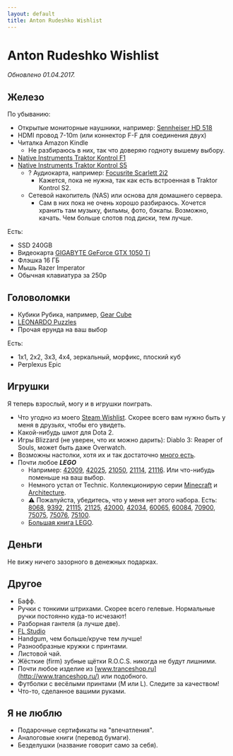 ```yaml
---
layout: default
title: Anton Rudeshko Wishlist
---
```


# Anton Rudeshko Wishlist

*Обновлено 01.04.2017.*

## Железо

По убыванию:

  * Открытые мониторные наушники, например: [Sennheiser HD 518][hd-518]
  * HDMI провод 7-10m (или коннектор F-F для соединения двух)
  * Читалка Amazon Kindle
    * Не разбираюсь в них, так что доверяю годноту вышему выбору.
  * [Native Instruments Traktor Kontrol F1][ni-kontrol-f1]
* [Native Instruments Traktor Kontrol S5][ni-kontrol-s5]
  * ? Аудиокарта, например: [Focusrite Scarlett 2i2][audiocard]
    * Кажется, пока не нужна, так как есть встроенная в Traktor Kontrol S2.
  * Сетевой накопитель (NAS) или основа для домашнего сервера.
    * Сам в них пока не очень хорошо разбираюсь. Хочется хранить там музыку, фильмы, фото, бэкапы. Возможно, качать. Чем больше слотов под диски, тем лучше.

[hd-518]: https://market.yandex.ru/product/6516805
[ni-kontrol-s5]: http://www.native-instruments.com/en/products/traktor/dj-controllers/traktor-kontrol-s5/
[ni-kontrol-f1]: http://www.native-instruments.com/en/products/traktor/dj-controllers/traktor-kontrol-f1/
[audiocard]: http://market.yandex.ru/model.xml?modelid=7754997&hid=91027

Есть:

  * SSD 240GB
  * Видеокарта [GIGABYTE GeForce GTX 1050 Ti][gigabyte-vc]
  * Флэшка 16 ГБ
  * Мышь Razer Imperator
  * Обычная клавиатура за 250р

[gigabyte-vc]: https://market.yandex.ru/product/1712062089

## Головоломки

  * Кубики Рубика, например, [Gear Cube](http://playlab.ru/toys/mefferts/gear-cube/)
  * [LEONARDO Puzzles](http://www.leonardo-puzzles.com/)
  * Прочая ерунда на ваш выбор

Есть:

  * 1x1, 2x2, 3x3, 4x4, зеркальный, морфикс, плоский куб
  * Perplexus Epic

## Игрушки

Я теперь взрослый, могу и в игрушки поиграть.

  * Что угодно из моего [Steam Wishlist][steam]. Скорее всего вам нужно быть у меня в друзьях, чтобы его увидеть.
  * Какой-нибудь шмот для Dota 2.
  * Игры Blizzard (не уверен, что их можно дарить): Diablo 3: Reaper of Souls, может быть даже Overwatch.
  * Возможны настолки, хотя их и так достаточно [много есть][board].
  * Почти любое ***LEGO***
    * Например: [42009][42009], [42025][42025], [21050][21050], [21114][21114], [21116][21116]. Или что-нибудь поменьше на ваш выбор.
    * Немного устал от Technic. Коллекционирую серии [Minecraft][lego-minecraft] и [Architecture][lego-architecture].
    * ⚠️ Пожалуйста, убедитесь, что у меня нет этого набора. Есть: [8068][8068], [9392][9392], [21115][21115], [21125][21125], [42000][42000], [42034][42034], [60065][60065], [60084][60084], [70900][70900], [75075][75075], [75076][75076], [75100][75100].
    * [Большая книга LEGO][lego-big].

[steam]: http://steamcommunity.com/id/Tesla404/wishlist

[board]: https://docs.google.com/document/d/1tmS6GldcGQllXxe-SeEqjR-SzQPwu74BIwmjpf7LRyk/edit
[500]: http://www.mosigra.ru/Face/Show/500/

[8068]: https://shop.lego.com/en-US/Rescue-Helicopter-8068
[9392]: https://shop.lego.com/en-US/Quad-Bike-9392
[21050]: https://shop.lego.com/en-US/Studio-21050
[21114]: https://shop.lego.com/en-US/The-Farm-21114
[21115]: https://shop.lego.com/en-US/The-First-Night-21115
[21116]: https://shop.lego.com/en-US/Crafting-Box-21116
[21125]: https://shop.lego.com/en-US/The-Jungle-Tree-House-21125
[42000]: https://shop.lego.com/en-US/Racer-42000
[42009]: https://shop.lego.com/en-US/Mobile-Crane-MK-II-42009
[42025]: https://shop.lego.com/en-US/Cargo-Plane-42025
[42034]: https://shop.lego.com/en-US/Quad-Bike-42034
[60065]: https://shop.lego.com/en-US/ATV-Patrol-60065
[60084]: https://shop.lego.com/en-US/Racing-Bike-Transporter-60084
[70900]: https://shop.lego.com/en-US/The-Joker-Balloon-Escape-70900
[75075]: https://shop.lego.com/en-US/AT-AT-75075
[75076]: https://shop.lego.com/en-US/Republic-Gunship-75076
[75100]: https://shop.lego.com/en-US/First-Order-Snowspeeder-75100

[lego-minecraft]: https://shop.lego.com/en-US/Minecraft-ByTheme
[lego-architecture]: https://shop.lego.com/en-US/Architecture-ByTheme
[lego-big]: http://www.mann-ivanov-ferber.ru/books/paperbook/unofficial-lego-builders-guide/

## Деньги

Не вижу ничего зазорного в денежных подарках.

## Другое

  * Бафф.
  * Ручки с тонкими штрихами. Скорее всего гелевые. Нормальные ручки постоянно куда-то исчезают!
  * Разборная гантеля (а лучше две).
  * [FL Studio][fl-studio]
  * Handgum, чем больше/круче тем лучше!
  * Разнообразные кружки с принтами.
  * Листовой чай.
  * Жёсткие (firm) зубные щётки R.O.C.S. никогда не будут лишними.
  * Почти любое изделие из [www.tranceshop.ru](http://www.tranceshop.ru/) или подобного.
  * Футболки с весёлыми принтами (M или L). Следите за качеством!
  * Что-то, сделанное вашими руками.

[fl-studio]: https://support.image-line.com/jshop/shop.php

## Я не люблю

  * Подарочные сертификаты на "впечатления".
  * Аналоговые книги (перевод бумаги).
  * Безделушки (название говорит само за себя).
